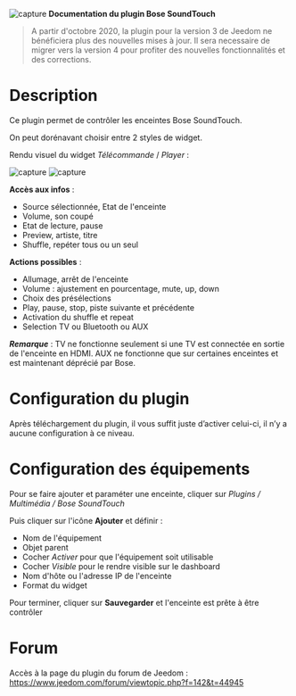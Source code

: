 ![capture](../images/icon-48.png) **Documentation du plugin Bose SoundTouch**

> A partir d'octobre 2020, la plugin pour la version 3 de Jeedom ne bénéficiera plus des nouvelles mises à jour. Il sera necessaire de migrer vers la version 4 pour profiter des nouvelles fonctionnalités et des corrections.

# Description 

Ce plugin permet de contrôler les enceintes Bose SoundTouch.

On peut dorénavant choisir entre 2 styles de widget.

Rendu visuel du widget *Télécommande* / *Player* :

![capture](../images/remote.png) ![capture](../images/player.png)

**Accès aux infos** :
- Source sélectionnée, Etat de l'enceinte
- Volume, son coupé
- Etat de lecture, pause
- Preview, artiste, titre
- Shuffle, repéter tous ou un seul

**Actions possibles** :
- Allumage, arrêt de l'enceinte
- Volume : ajustement en pourcentage, mute, up, down
- Choix des présélections
- Play, pause, stop, piste suivante et précédente
- Activation du shuffle et repeat
- Selection TV ou Bluetooth ou AUX

***Remarque*** : TV ne fonctionne seulement si une TV est connectée en sortie de l'enceinte en HDMI. AUX ne fonctionne que sur certaines enceintes et est maintenant déprécié par Bose.



# Configuration du plugin

Après téléchargement du plugin, il vous suffit juste d’activer celui-ci, il n’y a aucune configuration à ce niveau.


# Configuration des équipements

Pour se faire ajouter et paraméter une enceinte, cliquer sur *Plugins / Multimédia / Bose SoundTouch*

Puis cliquer sur l'icône **Ajouter** et définir :

- Nom de l'équipement
- Objet parent
- Cocher *Activer* pour que l'équipement soit utilisable
- Cocher *Visible* pour le rendre visible sur le dashboard
- Nom d'hôte ou l'adresse IP de l'enceinte
- Format du widget

Pour terminer, cliquer sur **Sauvegarder** et l'enceinte est prête à être contrôler


# Forum

Accès à la page du plugin du forum de Jeedom : https://www.jeedom.com/forum/viewtopic.php?f=142&t=44945
